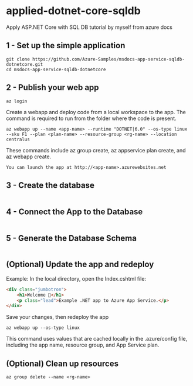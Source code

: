# applied-dotnet-core-sqldb
Apply ASP.NET Core with SQL DB tutorial by myself from azure docs

## 1 - Set up the simple application
```console
git clone https://github.com/Azure-Samples/msdocs-app-service-sqldb-dotnetcore.git
cd msdocs-app-service-sqldb-dotnetcore
```

## 2 - Publish your web app
```console
az login
```

Create a webapp and deploy code from a local workspace to the app. The command is required to run from the folder where the code is present.
```console
az webapp up --name <app-name> --runtime "DOTNET|6.0" --os-type linux --sku F1 --plan <plan-name> --resource-group <rg-name> --location centralus
```
These commands include az group create, az appservice plan create, and az webapp create.

```console
You can launch the app at http://<app-name>.azurewebsites.net
```

## 3 - Create the database
```console
```

## 4 - Connect the App to the Database
```console
```

## 5 - Generate the Database Schema
```console
```

## (Optional) Update the app and redeploy
Example: In the local directory, open the Index.cshtml file:
```html
<div class="jumbotron">
    <h1>Welcome 💜</h1>
    <p class="lead">Example .NET app to Azure App Service.</p>
</div>
```
Save your changes, then redeploy the app
```console
az webapp up --os-type linux
```
This command uses values that are cached locally in the .azure/config file, including the app name, resource group, and App Service plan.

## (Optional) Clean up resources
```console
az group delete --name <rg-name>
```
